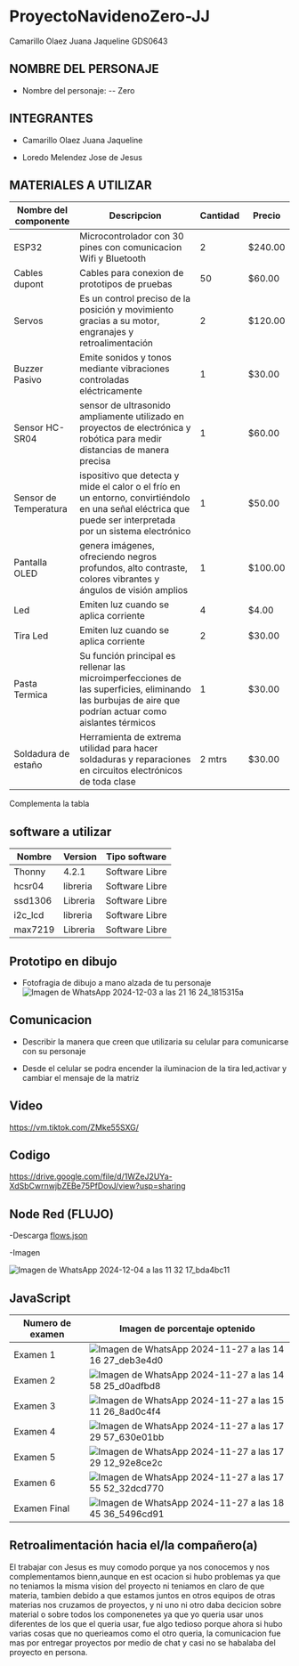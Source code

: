 # ProyectoNavidenoZero-JJ
Camarillo Olaez Juana Jaqueline GDS0643

## NOMBRE DEL PERSONAJE

- Nombre del personaje:
-- Zero

## INTEGRANTES

  - Camarillo Olaez Juana Jaqueline
  
  - Loredo Melendez Jose de Jesus

## MATERIALES A UTILIZAR

|Nombre del componente|Descripcion|Cantidad|Precio|
|-|-|-|-|
|ESP32|Microcontrolador con 30 pines con comunicacion Wifi y Bluetooth|2|$240.00|
|Cables dupont|Cables para conexion de prototipos de pruebas|50|$60.00|
|Servos|Es un control preciso de la posición y movimiento gracias a su motor, engranajes y retroalimentación|2|$120.00|
|Buzzer Pasivo|Emite sonidos y tonos mediante vibraciones controladas eléctricamente|1|$30.00|
|Sensor HC-SR04|sensor de ultrasonido ampliamente utilizado en proyectos de electrónica y robótica para medir distancias de manera precisa|1|$60.00|
|Sensor de Temperatura|ispositivo que detecta y mide el calor o el frío en un entorno, convirtiéndolo en una señal eléctrica que puede ser interpretada por un sistema electrónico|1|$50.00|
|Pantalla OLED|genera imágenes, ofreciendo negros profundos, alto contraste, colores vibrantes y ángulos de visión amplios|1|$100.00|
|Led|Emiten luz cuando se aplica corriente|4|$4.00|
|Tira Led|Emiten luz cuando se aplica corriente|2|$30.00|
|Pasta Termica|Su función principal es rellenar las microimperfecciones de las superficies, eliminando las burbujas de aire que podrían actuar como aislantes térmicos|1|$30.00|
|Soldadura de estaño|Herramienta de extrema utilidad para hacer soldaduras y reparaciones en circuitos electrónicos de toda clase|2 mtrs|$30.00|



Complementa la tabla
## software a utilizar
| Nombre | Version | Tipo software |
|-|-|-|
| Thonny | 4.2.1 | Software Libre |
| hcsr04 | libreria | Software Libre |
| ssd1306 | Libreria | Software Libre |
| i2c_lcd | libreria | Software Libre |
| max7219 | Libreria | Software Libre |


## Prototipo en dibujo
- Fotofragia de dibujo a mano alzada de tu personaje
![Imagen de WhatsApp 2024-12-03 a las 21 16 24_1815315a](https://github.com/user-attachments/assets/0e77480d-1702-482a-af5f-5246671a8a48)



## Comunicacion
- Describir la manera que creen que utilizaria su celular para comunicarse con su personaje

- Desde el celular se podra encender la iluminacion de la tira led,activar y cambiar  el mensaje de la matriz 



## Video
https://vm.tiktok.com/ZMke55SXG/




## Codigo 
https://drive.google.com/file/d/1WZeJ2UYa-XdSbCwrnwjbZEBe75PfDovJ/view?usp=sharing





## Node Red (FLUJO)
-Descarga
[flows.json](https://github.com/user-attachments/files/18012087/flows.json)


-Imagen


![Imagen de WhatsApp 2024-12-04 a las 11 32 17_bda4bc11](https://github.com/user-attachments/assets/2b3fd193-3159-48a0-8a19-ad6853267541)

## JavaScript

|Numero de examen|Imagen de porcentaje optenido|
|-|-|
|Examen 1|![Imagen de WhatsApp 2024-11-27 a las 14 16 27_deb3e4d0](https://github.com/user-attachments/assets/f7f8fb0a-5a32-4e02-b6c9-bda03eb3757d)|
|Examen 2|![Imagen de WhatsApp 2024-11-27 a las 14 58 25_d0adfbd8](https://github.com/user-attachments/assets/bc669367-1862-4851-bcfd-51a93dec5128)|
|Examen 3|![Imagen de WhatsApp 2024-11-27 a las 15 11 26_8ad0c4f4](https://github.com/user-attachments/assets/e154deaa-6fdd-424a-9ebc-5debdefce6d5)|
|Examen 4|![Imagen de WhatsApp 2024-11-27 a las 17 29 57_630e01bb](https://github.com/user-attachments/assets/d3d1f508-dd6b-46a2-a2a7-83886c19d656)|
|Examen 5|![Imagen de WhatsApp 2024-11-27 a las 17 29 12_92e8ce2c](https://github.com/user-attachments/assets/06057328-86e4-4241-840e-f97e6d878d5e)|
|Examen 6|![Imagen de WhatsApp 2024-11-27 a las 17 55 52_32dcd770](https://github.com/user-attachments/assets/4fba5d3f-26ee-420b-91c3-38181fcbcdf5)|
|Examen Final|![Imagen de WhatsApp 2024-11-27 a las 18 45 36_5496cd91](https://github.com/user-attachments/assets/8d51df43-951f-454e-a35d-37b6d6d1827c)|



## Retroalimentación hacia el/la compañero(a)

El trabajar con Jesus es muy comodo porque ya nos conocemos y nos complementamos bienn,aunque en est ocacion si hubo problemas ya que no teniamos la misma vision del proyecto ni teniamos en claro de que materia, tambien debido a que estamos juntos en otros  equipos de otras materias nos cruzamos de proyectos, y ni uno ni otro daba decicion sobre material o sobre todos los componenetes ya que yo queria usar unos diferentes de los que el queria usar, fue algo tedioso porque ahora si hubo varias cosas que no querieamos como el otro queria, la comunicacion fue mas por entregar proyectos por medio de chat y casi no se habalaba del proyecto en persona.
